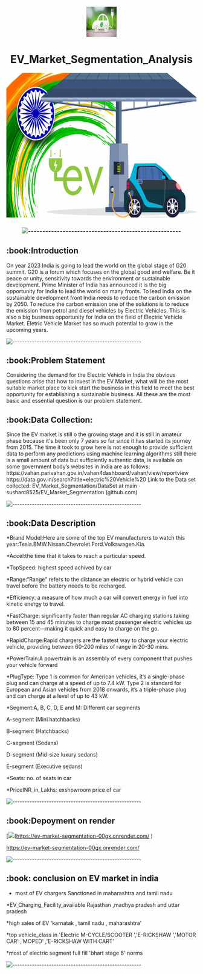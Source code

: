 
<p align="center"> 
  <img src="images/1.jfif" alt="1.jfif" width="80px" height="80px">
<h1 align="center"> EV_Market_Segmentation_Analysis  </h1> 
     
<p align="center"> 
<img src="images/all.jpg" alt="all.jpg" height="382px">
</p>
<h3 align="center"> 

![-----------------------------------------------------](https://raw.githubusercontent.com/andreasbm/readme/master/assets/lines/rainbow.png)

<h2> :book:Introduction</h2>
On year 2023 India is going to lead the world on the global stage of G20 summit. G20 is a forum which focuses on the global good and welfare. Be it peace or unity, sensitivity towards the environment or sustainable development. Prime Minister of India has announced it is the big opportunity for India to lead the world on many fronts. To lead India on the sustainable development front India needs to reduce the carbon emission by 2050. To reduce the carbon emission one of the solutions is to reduce the emission from petrol and diesel vehicles by Electric    Vehicles. This is also a big business opportunity for India on the field of Electric Vehicle Market. Eletric Vehicle Market has so much potential to grow in the upcoming years.

![-----------------------------------------------------](https://raw.githubusercontent.com/andreasbm/readme/master/assets/lines/rainbow.png)


<h2> :book:Problem Statement</h2>
Considering the demand for the Electric Vehicle in India the obvious questions arise that how to invest in the EV Market, what will be the most suitable market place to kick start the business in this field to meet the best opportunity for establishing a sustainable business. All these are the most basic and essential question is our problem statement.

<h2> :book:Data Collection: </h2>
Since the EV market is still o the growing stage and it is still in amateur phase because it's been only 7 years so far since it has started its journey from 2015. The time it took to grow here is not enough to provide sufficient data to perform any predictions using machine learning algorithms still there is a small amount of data but sufficiently authentic data, is available on some government body’s websites in India are as follows:
https://vahan.parivahan.gov.in/vahan4dashboard/vahan/view/reportview
https://data.gov.in/search?title=electric%20Vehicle%20
Link to the Data set collected:
EV_Market_Segmentation/DataSet at main · sushant8525/EV_Market_Segmentation (github.com)


![-----------------------------------------------------](https://raw.githubusercontent.com/andreasbm/readme/master/assets/lines/rainbow.png)

<h2> :book:Data Description</h2>
	
*Brand	Model:Here are some of the top EV manufacturers to watch this year:Tesla.BMW.Nissan.Chevrolet.Ford.Volkswagen.Kia.
	
*Accel:the time that it takes to reach a particular speed.	
	
*TopSpeed: highest speed achived by car
	
*Range:“Range” refers to the distance an electric or hybrid vehicle can travel before the battery needs to be recharged.
	
*Efficiency:	a measure of how much a car will convert energy in fuel into kinetic energy to travel.
	
*FastCharge:	significantly faster than regular AC charging stations taking between 15 and 45 minutes to charge most passenger electric vehicles up to 80 percent—making it quick and easy to charge on the go.
	
*RapidCharge:Rapid chargers are the fastest way to charge your electric vehicle, providing between 60-200 miles of range in 20-30 mins.
	
*PowerTrain:A powertrain is an assembly of every component that pushes your vehicle forward	
	
*PlugType:	Type 1 is common for American vehicles, it’s a single-phase plug and can charge at a speed of up to 7.4 kW.
 Type 2 is standard for European and Asian vehicles from 2018 onwards, it’s a triple-phase plug and can charge at a level of up to 43 kW.
	
*Segment:A, B, C, D, E and M: Different car segments
	
A-segment (Mini hatchbacks)	
	
B-segment (Hatchbacks)
	
C-segment (Sedans)
	
D-segment (Mid-size luxury sedans)
	
E-segment (Executive sedans)
	

*Seats:	no. of seats in car 
	
*PriceINR_in_Lakhs: exshowroom  price of car

![-----------------------------------------------------](https://raw.githubusercontent.com/andreasbm/readme/master/assets/lines/rainbow.png)


<h2> :book:Depoyment on render</h2>

[![](https://github.com/sushant8525/EV_Market_Segmentation/blob/9d31ec20412c7d355bb51c1739fa09501957304e/images/2.png)(https://ev-market-segmentation-00gx.onrender.com/
)

https://ev-market-segmentation-00gx.onrender.com/

![-----------------------------------------------------](https://raw.githubusercontent.com/andreasbm/readme/master/assets/lines/rainbow.png)

<h2> :book: conclusion on EV market in india</h2> 
	
* most of EV chargers Sanctioned in maharashtra and tamil nadu
	
*EV_Charging_Facility_available Rajasthan ,madhya pradesh and uttar pradesh
	
*high sales of EV 'karnatak , tamil nadu , maharashtra'
	
*top vehicle_class in 'Electric M-CYCLE/SCOOTER ','E-RICKSHAW ','MOTOR CAR' ,'MOPED' ,'E-RICKSHAW WITH CART'
	
*most of electric segment full fill 'bhart stage 6' norms

![-----------------------------------------------------](https://raw.githubusercontent.com/andreasbm/readme/master/assets/lines/rainbow.png)


